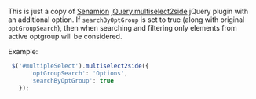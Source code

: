This is just a copy of [Senamion](http://www.senamion.com/) [jQuery.multiselect2side](http://www.senamion.com/blog/jmultiselect2side.html) jQuery plugin with an additional option. If `searchByOptGroup` is set to true (along with original `optGroupSearch`), then when searching and filtering only elements from active optgroup will be considered.

Example:

```javascript
 $('#multipleSelect').multiselect2side({
      'optGroupSearch': 'Options',
      'searchByOptGroup': true
   });
```

